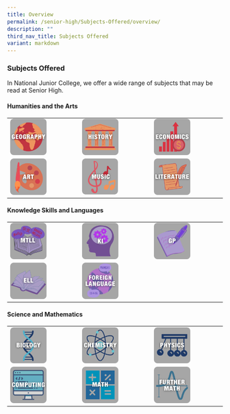 ```yaml
---
title: Overview
permalink: /senior-high/Subjects-Offered/overview/
description: ""
third_nav_title: Subjects Offered
variant: markdown
---
```

### Subjects Offered

In National Junior College, we offer a wide range of subjects that may be read at Senior High.

#### Humanities and the Arts

|  |  |  |
|---|---|---|
| <a href="https://moe-nationaljc-staging.netlify.app/senior-high/subjects-offered/geography"><img src="/images/geography.png" style="width:55%"></a> | <a href="https://moe-nationaljc-staging.netlify.app/senior-high/subjects-offered/history"><img src="/images/Subjects Offered/history.png" style="width:55%"></a> | <a href="https://moe-nationaljc-staging.netlify.app/senior-high/subjects-offered/economics"><img src="/images/Subjects Offered/economics.png" style="width:55%"></a> |
| <a href="https://moe-nationaljc-staging.netlify.app/art-elective-programme/senior-high-aep"><img src="/images/Subjects Offered/art-alevel.png" style="width:55%"></a> | <a href="https://moe-nationaljc-staging.netlify.app/music-elective-programme/"><img src="/images/Subjects Offered/music-alevel.png" style="width:55%"></a> | <a href="https://moe-nationaljc-staging.netlify.app/senior-high/subjects-offered/literature-in-english"><img src="/images/Subjects Offered/lit-in-eng.png" style="width:55%"></a> |


#### Knowledge Skills and Languages

|  |  |  |
|---|---|---|
| <a href="https://moe-nationaljc-staging.netlify.app/senior-high/subjects-offered/mother-tongue"><img src="/images/Subjects Offered/mtll-alvl.png" style="width:55%"></a> | <a href="https://moe-nationaljc-staging.netlify.app/senior-high/subjects-offered/knowledge-and-inquiry"><img src="/images/Subjects Offered/ki-alvl.png" style="width:55%"></a> | <a href="https://moe-nationaljc-staging.netlify.app/senior-high/subjects-offered/general-paper"><img src="/images/Subjects Offered/general-paper.png" style="width:55%"></a> |
| <a href="https://moe-nationaljc-staging.netlify.app/senior-high/subjects-offered/english-language-and-linguistics"><img src="/images/Subjects Offered/eng-lang-ling.png" style="width:55%"></a> | <a href="https://moe-nationaljc-staging.netlify.app/senior-high/subjects-offered/foreign-language"><img src="/images/Subjects Offered/foreign-lang.png" style="width:55%"></a> |  |


#### Science and Mathematics

|  |  |  |
|---|---|---|
| <a href="https://moe-nationaljc-staging.netlify.app/senior-high/subjects-offered/biology"><img src="/images/Subjects Offered/biology.png" style="width:55%"></a> | <a href="https://moe-nationaljc-staging.netlify.app/senior-high/subjects-offered/chemistry"><img src="/images/Subjects Offered/chemistry.png" style="width:55%"></a> | <a href="https://moe-nationaljc-staging.netlify.app/senior-high/subjects-offered/physics"><img src="/images/Subjects Offered/physics.png" style="width:55%"></a> |
| <a href="https://moe-nationaljc-staging.netlify.app/senior-high/subjects-offered/computing"><img src="/images/Subjects Offered/computing.png" style="width:55%"></a> | <a href="https://moe-nationaljc-staging.netlify.app/senior-high/subjects-offered/mathematics"><img src="/images/Subjects Offered/mathematics.png" style="width:55%"></a> | <a href="https://moe-nationaljc-staging.netlify.app/senior-high/subjects-offered/further-mathematics"><img src="/images/Subjects Offered/further-math.png" style="width:55%"></a> |